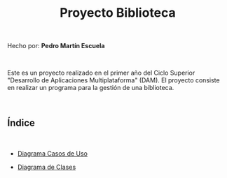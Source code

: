 <div aling="justify">
<div style="text-align: center;"> 

# Proyecto Biblioteca

</div>

</br>

Hecho por: __Pedro Martín Escuela__

</br>

Este es un proyecto realizado en el primer año del Ciclo Superior "Desarrollo de Aplicaciones Multiplataforma" (DAM). El proyecto consiste en realizar un programa para la gestión de una biblioteca.

</br>

## Índice

</br>

- [Diagrama Casos de Uso](Diagrama_CasosUso)

- [Diagrama de Clases](Diagrama_Clases)


</div>